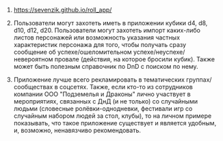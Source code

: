 1) https://sevenzik.github.io/roll_app/


2) Пользователи могут захотеть иметь в приложении кубики d4, d8, d10, d12, d20.
Пользователи могут захотеть импорт каких-либо листов персонажей или возможность указания частных характеристик персонажа для того, чтобы получать сразу сообщение об успехе/ошеломительном успехе/неуспехе/невероятном провале (действия, на которое бросили кубик).
Также может быть полезным справочник по DnD с поиском по нему.


3) Приложение лучше всего рекламировать в тематических группах/сообществах в соцсетях. 
Также, если кто-то из сотрудников компании ООО "Подземелья и Драконы" лично участвует в мероприятиях, связанных с ДнД (и не только) со случайными людьми (словесные ролёвки-однодневки, фестивали игр со случайным набором людей за стол, клубы), то на личном примере показывать, что такое приложение существует и является удобным, и, возможно, ненавязчиво рекомендовать.